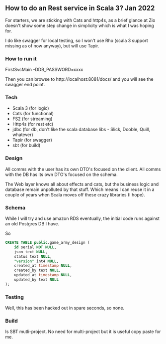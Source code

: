 ## How to do an Rest service in Scala 3?  Jan 2022

For starters, we are sticking with Cats and http4s, as a brief glance at Zio doesn't show some step change in simplicity which is what I was hoping for.

I do like swagger for local testing, so I won't use Rho (scala 3 support missing as of now anyway), but will use Tapir.

### How to run it

FirstSvcMain -DDB_PASSWORD=xxxx

Then you can browse to http://localhost:8081/docs/ and you will see the swagger end point.

### Tech

- Scala 3 (for logic)
- Cats (for functional)
- FS2 (for streaming)
- Http4s (for rest etc)
- jdbc (for db, don't like the scala database libs - Slick, Dooble, Quill, whatever)
- Tapir (for swagger)
- sbt (for build)

### Design
All comms with the user has its own DTO's focused on the client.
All comms with the DB has its own DTO's focused on the schema.

The Web layer knows all about effects and cats, but the business logic and database remain unpolluted by that stuff.
Which means I can reuse it in a couple of years when Scala moves off these crazy libraries (I hope).

### Schema

While I will try and use amazon RDS eventually, the initial code runs against an old Postgres DB I have.

So
```sql
CREATE TABLE public.game_army_design (
	id serial NOT NULL,
	json text NULL,
	status text NULL,
	"version" int4 NULL,
	created_at timestamp NULL,
	created_by text NULL,
	updated_at timestamp NULL,
	updated_by text NULL
);
```

### Testing

Well, this has been hacked out in spare seconds, so none.

### Build

Is SBT mutli-project.  No need for multi-project but it is useful copy paste for me.
